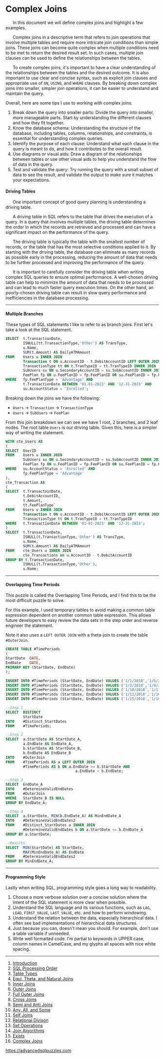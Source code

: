 # Complex Joins

&nbsp;&nbsp;&nbsp;&nbsp;&nbsp;&nbsp;In this document we will define complex joins and highlight a few examples.

&nbsp;&nbsp;&nbsp;&nbsp;&nbsp;&nbsp;Complex joins in a descriptive term that refers to join operations that involve multiple tables and require more intricate join conditions than simple joins.  These joins can become quite complex when multiple conditions need to be met to return the desired result set. In such cases, multiple join clauses can be used to define the relationships between the tables.

&nbsp;&nbsp;&nbsp;&nbsp;&nbsp;&nbsp;To create complex joins, it's important to have a clear understanding of the relationships between the tables and the desired outcome. It is also important to use clear and concise syntax, such as explicit join clauses and appropriate use of `ON`, `USING`, and `WHERE` clauses. By breaking down complex joins into smaller, simpler join operations, it can be easier to understand and maintain the query.

Overall, here are some tips I use to working with complex joins.

1.  Break down the query into smaller parts: Divide the query into smaller, more manageable parts. Start by understanding the different clauses and how they fit together.
3.  Know the database schema: Understanding the structure of the database, including tables, columns, relationships, and constraints, is essential for understanding    complex queries.
4.  Identify the purpose of each clause: Understand what each clause in the query is meant to do, and how it contributes to the overall result.
5.  Use diagrams or visual aids: Draw a diagram of the relationships between tables or use other visual aids to help you understand the flow of data in the query.
6.  Test and validate the query: Try running the query with a small subset of data to see the result, and validate the output to make sure it matches your expectations.

#### Driving Tables

&nbsp;&nbsp;&nbsp;&nbsp;&nbsp;&nbsp;One important concept of good query planning is understanding a driving table.

&nbsp;&nbsp;&nbsp;&nbsp;&nbsp;&nbsp;A driving table in SQL refers to the table that drives the execution of a query. In a query that involves multiple tables, the driving table determines the order in which the records are retrieved and processed and can have a significant impact on the performance of the query.

&nbsp;&nbsp;&nbsp;&nbsp;&nbsp;&nbsp;The driving table is typically the table with the smallest number of records, or the table that has the most selective conditions applied to it. By starting with the driving table, the database can eliminate as many records as possible early in the processing, reducing the amount of data that needs to be further processed and improving the performance of the query.

&nbsp;&nbsp;&nbsp;&nbsp;&nbsp;&nbsp;It is important to carefully consider the driving table when writing complex SQL queries to ensure optimal performance. A well-chosen driving table can help to minimize the amount of data that needs to be processed and can lead to much faster query execution times. On the other hand, an poorly-chosen driving table can result in slow query performance and inefficiencies in the database processing.

-----------------------------------------------------
#### Multiple Branches

These types of SQL statements I like to refer to as branch joins.  First let's take a look at the SQL statement.

```sql
SELECT  t.TransactionDate,
        ISNULL(tt.TransactionType,'Other') AS TransType,
        u.Name,
        SUM(t.Amount) AS DailyATMAmount
FROM    Users u INNER JOIN
        Transaction t ON u.AccountID - t.DebitAccountID LEFT OUTER JOIN
        TransactionType tt ON t.TranTypeID = tt.TranTypeID INNER JOIN
        SubUsers su ON u.SecondaryAccountID = su.SubAccountID INNER JOIN
        FeePlan fp ON u.FeePlanID = fp.FeePlanID OR su.FeePlanID = fp.FePlanID;
WHERE   fp.FeePlanType = 'Advantage' AND 
        t.TransactionDate BETWEEN '01-01-2023' AND '12-31-2023' AND
        su.AccountStatus = 'Enrolled';
```

Breaking down the joins we have the following:
*  `Users` -> `Transaction` -> `TransactionType`
*  `Users` -> `SubUsers` -> `FeePlan`

From this join breakdown we can see we have 1 root, 2 branches, and 2 leaf nodes.  The root table `Users` is our driving table.  Given this, here is a simpler way of writing the statement.

```sql
WITH cte_Users AS
(
SELECT  UserID
FROM    Users u INNER JOIN
        SubUsers su ON u.SecondaryAccountID = su.SubAccountID INNER JOIN
        FeePlan fp ON u.FeePlanID = fp.FeePlanID OR su.FeePlanID = fp.FePlanID;
WHERE   su.AccountStatus = 'Enrolled' AND 
        fp.FeePlanType = 'Advantage'
),
cte_Transaction AS
(
SELECT  t.TransactoinDate,
        t.DebitAccountID,
        t.Amount,
        tt.FeePlanType`
FROM    Users u INNER JOIN
        Transaction t ON u.AccountID - t.DebitAccountID LEFT OUTER JOIN
        TransactionType tt ON t.TranTypeID = tt.TranTypeID
WHERE   t.TransactionDate BETWEEN '01-01-2023' AND '12-31-2023';
)
SELECT  t.TransactionDate,
        ISNULL(t.TransactionType,'Other') AS TransType,
        u.Name,
        SUM(t.Amount) AS DailyATMAmount
FROM    cte_Users u INNER JOIN
        cte_Transactions on u.AccountID - t.DebitAccountID
GROUP BY t.TransactionDate,
        ISNULL(t.TransactionType,'Other'),
        u.Name;
```

-----------------------------------------------------
#### Overlapping Time Periods

This puzzle is called the Overlapping Time Periods, and I find this to be the most difficult puzzle to solve.

For this example, I used temporary tables to avoid making a common table expression dependent on another common table expression.  This allows future developers to easy review the data sets in the step order and reverse engineer the statement.

Note it also uses a `LEFT OUTER JOIN` with a theta-join to create the table `#OuterJoin`.

```sql
CREATE TABLE #TimePeriods
(
StartDate  DATE,
EndDate    DATE,
PRIMARY KEY (StartDate, EndDate)
);

INSERT INTO #TimePeriods (StartDate, EndDate) VALUES ('1/1/2018','1/5/2018'),
INSERT INTO #TimePeriods (StartDate, EndDate) VALUES ('1/3/2018','1/9/2018'),
INSERT INTO #TimePeriods (StartDate, EndDate) VALUES ('1/10/2018','1/11/2018'),
INSERT INTO #TimePeriods (StartDate, EndDate) VALUES ('1/12/2018','1/16/2018') 
INSERT INTO #TimePeriods (StartDate, EndDate) VALUES ('1/15/2018','1/19/2018');

--Step 1
SELECT  DISTINCT
        StartDate
INTO    #Distinct_StartDates
FROM    #TimePeriods;

--Step 2
SELECT  a.StartDate AS StartDate_A,
        a.EndDate AS EndDate_A,
        b.StartDate AS StartDate_B,
        b.EndDate AS EndDate_B
INTO    #OuterJoin
FROM    #TimePeriods AS a LEFT OUTER JOIN
        #TimePeriods AS b ON a.EndDate >= b.StartDate AND
                                a.EndDate < b.EndDate;

--Step 3
SELECT  EndDate_A
INTO    #DetermineValidEndDates
FROM    #OuterJoin
WHERE   StartDate_B IS NULL
GROUP BY EndDate_A;

--Step 4
SELECT  a.StartDate, MIN(b.EndDate_A) AS MinEndDate_A
INTO    #DetermineValidEndDates2
FROM    #Distinct_StartDates a INNER JOIN
        #DetermineValidEndDates b ON a.StartDate <= b.EndDate_A
GROUP BY a.StartDate;

--Results
SELECT  MIN(StartDate) AS StartDate,
        MAX(MinEndDate_A) AS EndDate
FROM    #DetermineValidEndDates2
GROUP BY MinEndDate_A;
```


-------------------------------------------------

#### Programming Style

Lastly when writing SQL, programming style goes a long way to readability.  

1.  Choose a more verbose solution over a concise solution where the intent of the SQL statement is more clear when possible.  
2.  Understand the SQL language and its various functions, such as `LAG`, `LEAD`, `FIRST_VALUE`, `LAST_VALUE`, etc. and how to perform windowing.
3.  Understand the relation between the data, especially hierarchical data.  I often see bad implementations of hierarchical data structures.
4.  Just because you can, doesn't mean you should.  For example, don't use a table variable if unneeded.
5.  Write well formatted code.  I’m partial to keywords in UPPER case, column names in CamelCase, and my glyphs all spaces with nice white spacing.

---------------------------------------------------------

1. [Introduction](01%20-%20Introduction.md)
2. [SQL Processing Order](02%20-%20SQL%20Query%20Processing%20Order.md)
3. [Table Types](03%20-%20Table%20Types.md)
4. [Equi, Theta, and Natural Joins](04%20-%20Equi%2C%20Theta%2C%20and%20Natural%20Joins.md)
5. [Inner Joins](05%20-%20Inner%20Join.md)
6. [Outer Joins](06%20-%20Outer%20Joins.md)
7. [Full Outer Joins](07%20-%20Full%20Outer%20Join.md)
8. [Cross Joins](08%20-%20Cross%20Join.md)
9. [Semi and Anti Joins](09%20-%20Semi%20and%20Anti%20Joins.md)
10. [Any, All, and Some](10%20-%20Any%2C%20All%2C%20and%20Some.md)
11. [Self Joins](11%20-%20Self%20Join.md)
12. [Relational Divison](12%20-%20Relational%20Division.md)
13. [Set Operations](13%20-%20Set%20Operations.md)
14. [Join Algorithms](14%20-%20Join%20Algorithms.md)
15. [Exists](15%20-%20Exists.md)
16. [Complex Joins](16%20-%20Complex%20Joins.md)

https://advancedsqlpuzzles.com

